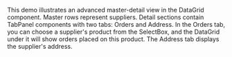 This demo illustrates an advanced master-detail view in the DataGrid component. Master rows represent suppliers. Detail sections contain TabPanel components with two tabs: Orders and Address. In the Orders tab, you can choose a supplier's product from the SelectBox, and the DataGrid under it will show orders placed on this product. The Address tab displays the supplier's address.
<!--split-->